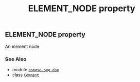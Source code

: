 ﻿---
title: ELEMENT_NODE property
second_title: Aspose.SVG for Python via .NET API References
description: 
type: docs
weight: 300
url: /python-net/aspose.svg.dom/comment/element_node/
is_root: false
---

## ELEMENT_NODE property


An element node

### See Also
* module [`aspose.svg.dom`](../../)
* class [`Comment`](/svg/python-net/aspose.svg.dom/comment)
